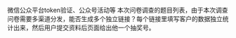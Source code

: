 # 
微信公众平台token验证、公众号活动等
本次问卷调查的题目列表，由于本次调查问卷需要多渠道分发，能否生成多个独立链接？每个链接里填写客户的数据独立统计出来，然后用户提交资料后页面给出他一个抽奖号。
